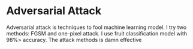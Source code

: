 # Adversarial Attack
Adversarial attack is techniques to fool machine learning model. I try two methods: FGSM and one-pixel attack. I use fruit classification model with 98%> accuracy. The attack methods is damn effective
